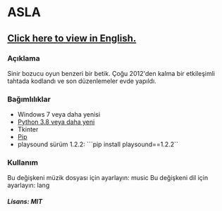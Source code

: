 # ASLA
## [Click here to view in English.]((https://github.com/MuKonqi/ASLA/blob/main/README.md))
### Açıklama
Sinir bozucu oyun benzeri bir betik. Çoğu 2012'den kalma bir etkileşimli tahtada kodlandı ve son düzenlemeler evde yapıldı.
### Bağımlılıklar
* Windows 7 veya daha yenisi
* [Python 3.8 veya daha yeni](https://www.python.org/downloads/)
* Tkinter
* [Pip](https://pypi.org/)
* playsound sürüm 1.2.2: ```pip install playsound==1.2.2``
### Kullanım
Bu değişkeni müzik dosyası için ayarlayın: music
Bu değişkeni dil için ayarlayın: lang
##### Lisans: MIT